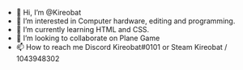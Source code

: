 - 👋 Hi, I’m @Kireobat
- 👀 I’m interested in Computer hardware, editing and programming.
- 🌱 I’m currently learning HTML and CSS.
- 💞️ I’m looking to collaborate on Plane Game
- 📫 How to reach me Discord Kireobat#0101  or Steam  Kireobat / 1043948302

<!---
Kireobat/Kireobat is a ✨ special ✨ repository because its `README.md` (this file) appears on your GitHub profile.
You can click the Preview link to take a look at your changes.
--->
